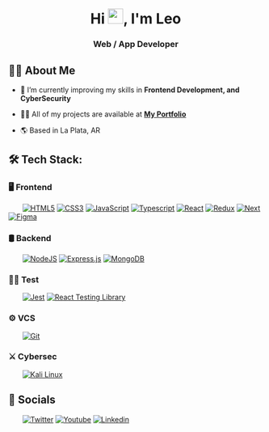<h1 align="center">Hi <img src="https://raw.githubusercontent.com/MartinHeinz/MartinHeinz/master/wave.gif" width="30px">, I'm Leo</h1>
<h3 align="center">Web / App Developer</h3>

## 🙋‍♂️ About Me

- 🌱 I’m currently improving my skills in **Frontend Development, and CyberSecurity**

- 👨‍💻 All of my projects are available at **[My Portfolio](#)**

- 🌎 Based in La Plata, AR

## 🛠️ Tech Stack:



### 🖥 Frontend 

<div>
  &nbsp;&nbsp;&nbsp;&nbsp;&nbsp;&nbsp;&nbsp;<a href="#"><img  alt="HTML5" src="https://img.shields.io/badge/html5-%23E34F26.svg?style=for-the-badge&logo=html5&logoColor=white"/></a>
  <a href="#"><img  alt="CSS3" src="https://img.shields.io/badge/css3-%231572B6.svg?style=for-the-badge&logo=css3&logoColor=white"/></a>
  <a href="#"><img  alt="JavaScript" src="https://img.shields.io/badge/javascript-%23323330.svg?style=for-the-badge&logo=javascript&logoColor=%23F7DF1E"/></a>
  <a href="#"><img  alt="Typescript" src="https://img.shields.io/badge/typescript-%23007ACC.svg?style=for-the-badge&logo=typescript&logoColor=white"/></a>
  <a href="#"><img  alt="React" src="https://img.shields.io/badge/react-%2320232a.svg?style=for-the-badge&logo=react&logoColor=%2361DAFB"/></a>
  <a href="#"><img  alt="Redux" src="https://img.shields.io/badge/redux-%23593d88.svg?style=for-the-badge&logo=redux&logoColor=white"/></a>
  <a href="#"><img  alt="Next" src="https://img.shields.io/badge/-Next.js-0A1A2F?style=for-the-badge&logo=next.js&color=black"/></a>
  <a href="#"><img  alt="Figma" src="https://img.shields.io/badge/-Figma-0A1A2F?style=for-the-badge&logo=figma&color=f76e5f&logoColor=white"/></a>

</div>
<a href=""></a>

### 🛢 Backend 

<div>
  &nbsp;&nbsp;&nbsp;&nbsp;&nbsp;&nbsp;&nbsp;<a href="#"><img  alt="NodeJS" src="https://img.shields.io/badge/node.js-%2343853D.svg?style=for-the-badge&logo=node-dot-js&logoColor=white"/></a>
  <a href="#"><img  alt="Express.js" src="https://img.shields.io/badge/express.js-%23404d59.svg?style=for-the-badge&logo=express&logoColor=%2361DAFB"/></a>
  <a href="#"><img  alt="MongoDB" src ="https://img.shields.io/badge/MongoDB-%234ea94b.svg?style=for-the-badge&logo=mongodb&logoColor=white"/></a>
</div>


### 👷‍♂️ Test
  
  <div>
    &nbsp;&nbsp;&nbsp;&nbsp;&nbsp;&nbsp;&nbsp;<a href="#"><img  alt="Jest" src="https://img.shields.io/badge/-jest-%23C21325?style=for-the-badge&logo=jest&logoColor=white"/></a>
    <a href="#"><img  alt="React Testing Library" src="https://img.shields.io/badge/-TestingLibrary-%23E33332?style=for-the-badge&logo=testing-library&logoColor=white"/></a>
  </div>


### ⚙️ VCS 

<div>
  &nbsp;&nbsp;&nbsp;&nbsp;&nbsp;&nbsp;&nbsp;<a href="#"><img  alt="Git" src="https://img.shields.io/badge/-Git-0A1A2F?style=for-the-badge&logo=git"/></a>
</div>


### ⚔️ Cybersec 

<div>
  &nbsp;&nbsp;&nbsp;&nbsp;&nbsp;&nbsp;&nbsp;<a href="#"><img  alt="Kali Linux" src="https://img.shields.io/badge/Kali-268BEE?style=for-the-badge&logo=kalilinux&logoColor=white"/></a>
</div>

## 🤝 Socials

<div>
  &nbsp;&nbsp;&nbsp;&nbsp;&nbsp;&nbsp;&nbsp;<a href="https://twitter.com/crisleobm" target="_blank"><img  alt="Twitter" src="https://img.shields.io/badge/crisleobm-%231DA1F2.svg?style=for-the-badge&logo=Twitter&logoColor=white"/></a>
  <a href="https://www.youtube.com/channel/UCo36TS1nQej0qcWlpOl-8yw" target="_blank"><img  alt="Youtube" src="https://img.shields.io/badge/lemondev-%23FF0000.svg?style=for-the-badge&logo=YouTube&logoColor=white"/></a>
  <a href="https://www.linkedin.com/in/cristian-leonardo-barros-monzon/" target="_blank"><img  alt="Linkedin" src="https://img.shields.io/badge/linkedin-%230077B5.svg?style=for-the-badge&logo=linkedin&logoColor=white"/></a>
  
  
</div>
